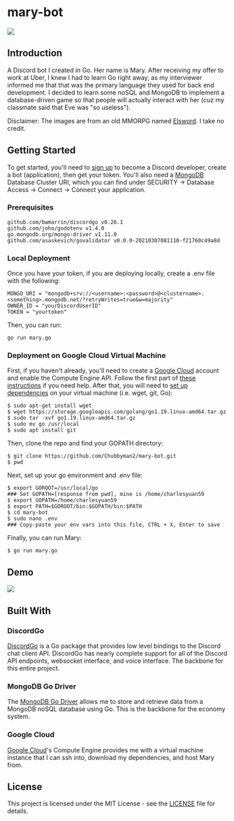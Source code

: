 # mary-bot
<img src="https://i.ytimg.com/vi/9S831972rjA/maxresdefault.jpg">

## Introduction
A Discord bot I created in Go. Her name is Mary. After receiving my offer to work at Uber, I knew I had to learn Go right away, as my interviewer informed me that that was the primary language they used for back end development. I decided to learn some noSQL and MongoDB to implement a database-driven game so that people will actually interact with her (cuz my classmate said that Eve was "so useless"). 

Disclaimer: The images are from an old MMORPG named <a href="https://elsword.koggames.com/">Elsword</a>. I take no credit.

## Getting Started
To get started, you'll need to <a href="https://discord.com/developers/docs/intro">sign up</a> to become a Discord developer, create a bot (application), then get your token. You'll also need a <a href="https://www.mongodb.com/cloud">MongoDB</a> Database Cluster URI, which you can find under SECURITY -> Database Access -> Connect -> Connect your application.

### Prerequisites
```
github.com/bwmarrin/discordgo v0.26.1
github.com/joho/godotenv v1.4.0
go.mongodb.org/mongo-driver v1.11.0
github.com/asaskevich/govalidator v0.0.0-20210307081110-f21760c49a8d
```

### Local Deployment
Once you have your token, if you are deploying locally, create a .env file with the following:
```
MONGO_URI = "mongodb+srv://<username>:<password>@<clustername>.<something>.mongodb.net/?retryWrites=true&w=majority"
OWNER_ID = "yourDiscordUserID"
TOKEN = "yourtoken"
```

Then, you can run:
```
go run mary.go
```

### Deployment on Google Cloud Virtual Machine
First, if you haven't already, you'll need to create a <a href="https://cloud.google.com/">Google Cloud</a> account and enable the Compute Engine API. Follow the first part of <a href="https://cloud.google.com/blog/topics/developers-practitioners/build-and-run-discord-bot-top-google-cloud">these instructions</a> if you need help. After that, you will need to <a href="https://medium.com/@emerson15dias/how-to-install-go-on-a-vm-virtual-box-running-ubuntu-under-windows-988ce34329eb">set up dependencies</a> on your virtual machine (i.e. wget, git, Go):
```
$ sudo apt-get install wget
$ wget https://storage.googleapis.com/golang/go1.19.linux-amd64.tar.gz
$ sudo tar -xvf go1.19.linux-amd64.tar.gz
$ sudo mv go /usr/local
$ sudo apt install git
```
Then, clone the repo and find your GOPATH directory:
```
$ git clone https://github.com/Chubbyman2/mary-bot.git
$ pwd
```
Next, set up your go environment and .env file:
```
$ export GOROOT=/usr/local/go
### Set GOPATH=[response from pwd], mine is /home/charlesyuan59
$ export GOPATH=/home/charlesyuan59
$ export PATH=$GOROOT/bin:$GOPATH/bin:$PATH
$ cd mary-bot
$ sudo nano .env 
### Copy-paste your env vars into this file, CTRL + X, Enter to save
```
Finally, you can run Mary:
```
$ go run mary.go
```

## Demo
<img src="https://github.com/Chubbyman2/mary-bot/blob/main/docs/demo-1.PNG">

## Built With
### DiscordGo
<a href="https://github.com/bwmarrin/discordgo">DiscordGo</a> is a Go package that provides low level bindings to the Discord chat client API. DiscordGo has nearly complete support for all of the Discord API endpoints, websocket interface, and voice interface. The backbone for this entire project.

### MongoDB Go Driver
The <a href="https://github.com/mongodb/mongo-go-driver">MongoDB Go Driver</a> allows me to store and retrieve data from a MongoDB noSQL database using Go. This is the backbone for the economy system.

### Google Cloud 
<a href="https://cloud.google.com/">Google Cloud</a>'s Compute Engine provides me with a virtual machine instance that I can ssh into, download my dependencies, and host Mary from. 

## License
This project is licensed under the MIT License - see the <a href="https://github.com/Chubbyman2/mary-bot/blob/main/LICENSE">LICENSE</a> file for details.
